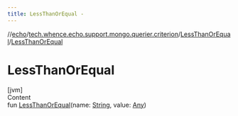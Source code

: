 ```yaml
---
title: LessThanOrEqual -
---
```

//[echo](../../index.md)/[tech.whence.echo.support.mongo.querier.criterion](../index.md)/[LessThanOrEqual](index.md)/[LessThanOrEqual](-less-than-or-equal.md)



# LessThanOrEqual  
[jvm]  
Content  
fun [LessThanOrEqual](-less-than-or-equal.md)(name: [String](https://kotlinlang.org/api/latest/jvm/stdlib/kotlin/-string/index.html), value: [Any](https://kotlinlang.org/api/latest/jvm/stdlib/kotlin/-any/index.html))  



